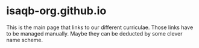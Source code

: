# isaqb-org.github.io

This is the main page that links to our different curriculae. Those links have to be managed manually. Maybe they can be deducted by some clever name scheme. 

